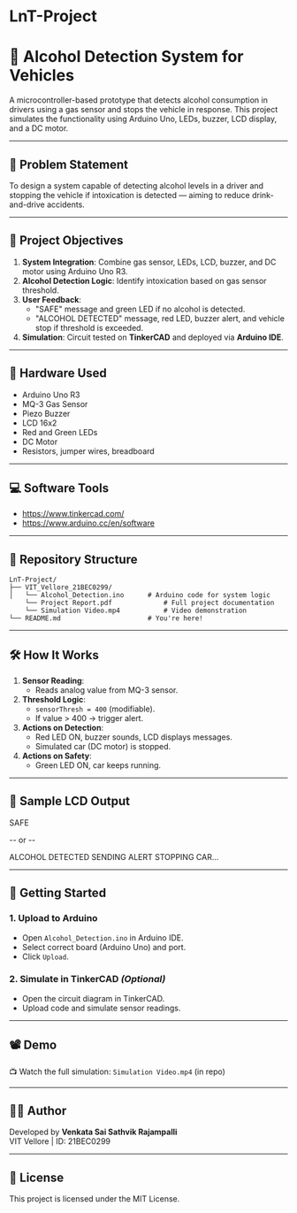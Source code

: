 # LnT-Project
# 🚗 Alcohol Detection System for Vehicles

A microcontroller-based prototype that detects alcohol consumption in drivers using a gas sensor and stops the vehicle in response. This project simulates the functionality using Arduino Uno, LEDs, buzzer, LCD display, and a DC motor.

---

## 🧠 Problem Statement

To design a system capable of detecting alcohol levels in a driver and stopping the vehicle if intoxication is detected — aiming to reduce drink-and-drive accidents.

---

## 🎯 Project Objectives

1. **System Integration**: Combine gas sensor, LEDs, LCD, buzzer, and DC motor using Arduino Uno R3.
2. **Alcohol Detection Logic**: Identify intoxication based on gas sensor threshold.
3. **User Feedback**:
   - "SAFE" message and green LED if no alcohol is detected.
   - "ALCOHOL DETECTED" message, red LED, buzzer alert, and vehicle stop if threshold is exceeded.
4. **Simulation**: Circuit tested on **TinkerCAD** and deployed via **Arduino IDE**.

---

## 🔧 Hardware Used

- Arduino Uno R3
- MQ-3 Gas Sensor
- Piezo Buzzer
- LCD 16x2
- Red and Green LEDs
- DC Motor
- Resistors, jumper wires, breadboard

---

## 💻 Software Tools

- https://www.tinkercad.com/
- https://www.arduino.cc/en/software

---
## 📂 Repository Structure

```
LnT-Project/
├── VIT_Vellore_21BEC0299/
│   └── Alcohol_Detection.ino      # Arduino code for system logic
    └── Project Report.pdf             # Full project documentation
    └── Simulation Video.mp4           # Video demonstration
└── README.md                      # You're here!
```
---

## 🛠️ How It Works

1. **Sensor Reading**:
   - Reads analog value from MQ-3 sensor.
2. **Threshold Logic**:
   - `sensorThresh = 400` (modifiable).
   - If value > 400 → trigger alert.
3. **Actions on Detection**:
   - Red LED ON, buzzer sounds, LCD displays messages.
   - Simulated car (DC motor) is stopped.
4. **Actions on Safety**:
   - Green LED ON, car keeps running.

---

## 🔁 Sample LCD Output

SAFE

-- or --

ALCOHOL DETECTED
SENDING ALERT
STOPPING CAR...

---

## 🚀 Getting Started

### 1. Upload to Arduino
- Open `Alcohol_Detection.ino` in Arduino IDE.
- Select correct board (Arduino Uno) and port.
- Click `Upload`.

### 2. Simulate in TinkerCAD *(Optional)*
- Open the circuit diagram in TinkerCAD.
- Upload code and simulate sensor readings.

---

## 📽️ Demo

📺 Watch the full simulation: `Simulation Video.mp4` (in repo)

---

## 👨‍🔧 Author

Developed by **Venkata Sai Sathvik Rajampalli**  
VIT Vellore | ID: 21BEC0299

---

## 📃 License

This project is licensed under the MIT License.
